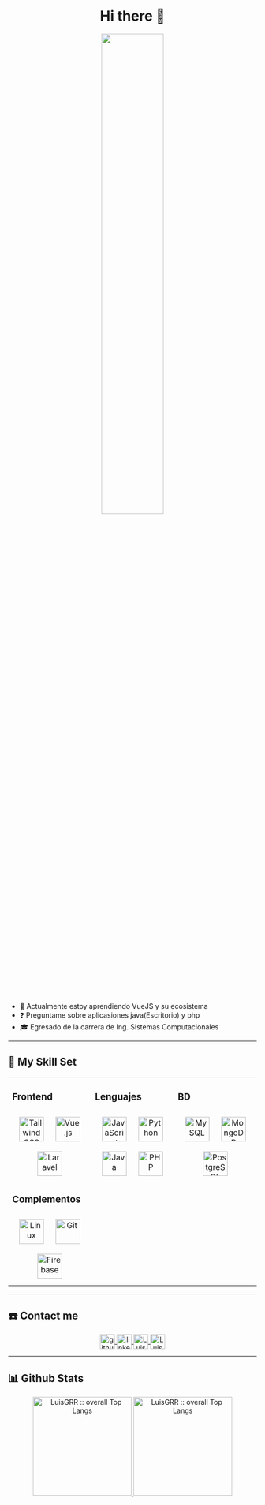 # <div align="center">Hi there 👋</div>

<div align="center">
    <img src="https://rishavanand.github.io/static/images/greetings.gif" align="center" style="width: 50%" />
</div>  

- 🌱 Actualmente estoy aprendiendo VueJS y su ecosistema
- ❓ Preguntame sobre aplicasiones java(Escritorio) y php
- 🎓 Egresado de la carrera de Ing. Sistemas Computacionales
  
-----

## 🎯 My Skill Set  

<table>
<tr>
<td valign="top" width="33%">

### Frontend  
<div align="center">  
<a href="https://www.tailwindcss.com/" target="_blank"><img style="margin: 10px" src="https://profilinator.rishav.dev/skills-assets/tailwindcss.svg" alt="Tailwind CSS" height="50" /></a>  
<a href="https://vuejs.org/" target="_blank"><img style="margin: 10px" src="https://profilinator.rishav.dev/skills-assets/vuejs-original-wordmark.svg" alt="Vue.js" height="50" /></a>
<a href="https://laravel.com/" target="_blank"><img style="margin: 10px" src="https://profilinator.rishav.dev/skills-assets/laravel-plain-wordmark.svg" alt="Laravel" height="50" /></a>  
</div>  


### Complementos  

<div align="center">  
<a href="https://www.linux.org/" target="_blank"><img style="margin: 10px" src="https://profilinator.rishav.dev/skills-assets/linux-original.svg" alt="Linux" height="50" /></a>  
<a href="https://github.com/" target="_blank"><img style="margin: 10px" src="https://profilinator.rishav.dev/skills-assets/git-scm-icon.svg" alt="Git" height="50" /></a>  
<a href="https://firebase.google.com/" target="_blank"><img style="margin: 10px" src="https://profilinator.rishav.dev/skills-assets/firebase.png" alt="Firebase" height="50" /></a>  
</div>

</td>
<td valign="top" width="33%">

### Lenguajes 

<div align="center">  
<a href="https://www.javascript.com/" target="_blank"><img style="margin: 10px" src="https://profilinator.rishav.dev/skills-assets/javascript-original.svg" alt="JavaScript" height="50" /></a>  
<a href="https://www.python.org/" target="_blank"><img style="margin: 10px" src="https://profilinator.rishav.dev/skills-assets/python-original.svg" alt="Python" height="50" /></a>  
<a href="https://www.java.com/" target="_blank"><img style="margin: 10px" src="https://profilinator.rishav.dev/skills-assets/java-original-wordmark.svg" alt="Java" height="50" /></a>  
<a href="https://www.php.net/" target="_blank"><img style="margin: 10px" src="https://profilinator.rishav.dev/skills-assets/php-original.svg" alt="PHP" height="50" /></a> 
</div>

</td>
<td valign="top" width="33%">

### BD  

<div align="center">  
<a href="https://www.mysql.com/" target="_blank"><img style="margin: 10px" src="https://profilinator.rishav.dev/skills-assets/mysql-original-wordmark.svg" alt="MySQL" height="50" /></a>  
<a href="https://www.mongodb.com/" target="_blank"><img style="margin: 10px" src="https://profilinator.rishav.dev/skills-assets/mongodb-original-wordmark.svg" alt="MongoDB" height="50" /></a>  
<a href="https://www.postgresql.org/" target="_blank"><img style="margin: 10px" src="https://profilinator.rishav.dev/skills-assets/postgresql-original-wordmark.svg" alt="PostgreSQL" height="50" /></a>  
</div>

</td>
</tr>
</table>  

-----


## ☎️ Contact me 

<div align="center">
    <a href="https://github.com/LuisGRR" target="_blank">
        <img align="center" src=https://img.shields.io/badge/github-%2324292e.svg?&style=for-the-badge&logo=github&logoColor=white alt=github height="30" />
    </a>
    <a href="https://linkedin.com/in/luis-gerardo-rivera-rivera" target="_blank">
        <img align="center" src=https://img.shields.io/badge/linkedin-%231E77B5.svg?&style=for-the-badge&logo=linkedin&logoColor=white alt=linkedin height="30" />
    </a>
    <a href="https://instagram.com/luisgerardo4640" target="blank">
        <img align="center" src="https://img.shields.io/badge/instagram-%23E4405F.svg?style=for-the-badge&logo=Instagram&logoColor=white" alt="LuisGRR" height="30"/>
    </a>
    <a href="mailto:rivera.rivera.gerardo.luis@gmail.com" target="blank">
        <img align="center" src="https://img.shields.io/badge/gmail-EA4335.svg?style=for-the-badge&logo=gmail&logoColor=white"  alt="LuisGRR" height="30"/>
    </a>
</div>  

-----

## 📊 Github Stats  

<p align="center">
    <a  href="https://github.com/LuisGRR/" >
        <img src="https://github-readme-stats.vercel.app/api?username=LuisGRR&langs_count=6&theme=dracula&layout=compact&hide_border=true" alt="LuisGRR :: overall Top Langs " height="200"/>
    </a>
    <a href="https://github.com/LuisGRR/" >
        <img src="https://github-readme-stats.vercel.app/api/top-langs/?username=LuisGRR&langs_count=6&theme=dracula&layout=compact&hide_border=true"
        alt="LuisGRR :: overall Top Langs " height="200"/></a>
</p>

